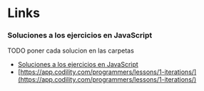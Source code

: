 # Links

### Soluciones a los ejercicios en JavaScript
 TODO poner cada solucion en las carpetas
* [Soluciones a los ejercicios en JavaScript](https://gist.github.com/lalkmim/e04845eb9d1c5936622a)
* [https://app.codility.com/programmers/lessons/1-iterations/](https://app.codility.com/programmers/lessons/1-iterations/)
